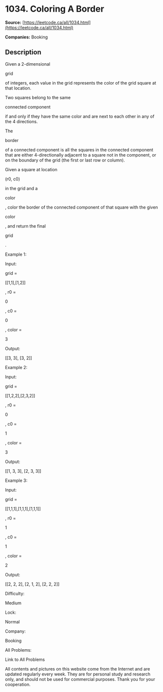 # 1034. Coloring A Border

**Source:** [https://leetcode.ca/all/1034.html](https://leetcode.ca/all/1034.html)

**Companies:** Booking

## Description

Given a 2-dimensional

grid

of integers, each value in the grid represents
        the color of the grid square at that location.

Two squares belong to the same

connected component

if and only if they have the same
        color and are next to each other in any of the 4 directions.

The

border

of a connected component is all the squares in the connected
        component that are either 4-directionally adjacent to a square not in the
        component, or on the boundary of the grid (the first or last row or column).

Given a square at location

(r0, c0)

in the grid and a

color

, color the border of the connected component of that square with the
        given

color

, and return the final

grid

.

Example 1:

Input:

grid =

[[1,1],[1,2]]

, r0 =

0

, c0 =

0

, color =

3

Output:

[[3, 3], [3, 2]]

Example 2:

Input:

grid =

[[1,2,2],[2,3,2]]

, r0 =

0

, c0 =

1

, color =

3

Output:

[[1, 3, 3], [2, 3, 3]]

Example 3:

Input:

grid =

[[1,1,1],[1,1,1],[1,1,1]]

, r0 =

1

, c0 =

1

, color =

2

Output:

[[2, 2, 2], [2, 1, 2], [2, 2, 2]]

Difficulty:

Medium

Lock:

Normal

Company:

Booking

All Problems:

Link to All Problems

All contents and pictures on this website come from the Internet and are updated regularly every week. They are for personal study and research only, and should not be used for commercial purposes. Thank you for your cooperation.

